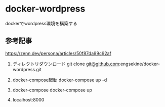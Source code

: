 # docker-wordpress
dockerでwordpress環境を構築する

## 参考記事
https://zenn.dev/persona/articles/50f87da99c92af


1. ディレクトリダウンロード
git clone git@github.com:engsekine/docker-wordpress.git

2. docker-compose起動
docker-compose up -d

3. docker-compose
docker-compose up

4. localhost:8000
